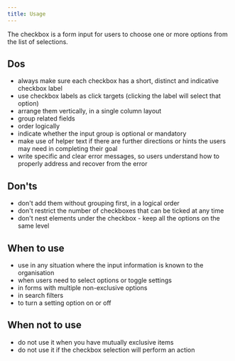 ```yaml
---
title: Usage
---
```


The checkbox is a form input for users to choose one or more options from the list of selections.

## Dos

- always make sure each checkbox has a short, distinct and indicative checkbox label
- use checkbox labels as click targets (clicking the label will select that option)
- arrange them vertically, in a single column layout
- group related fields
- order logically
- indicate whether the input group is optional or mandatory
- make use of helper text if there are further directions or hints the users may need in completing their goal
- write specific and clear error messages, so users understand how to properly address and recover from the error

## Don'ts

- don't add them without grouping first, in a logical order
- don't restrict the number of checkboxes that can be ticked at any time
- don't nest elements under the checkbox - keep all the options on the same level

## When to use

- use in any situation where the input information is known to the organisation
- when users need to select options or toggle settings
- in forms with multiple non-exclusive options
- in search filters
- to turn a setting option on or off

## When not to use

- do not use it when you have mutually exclusive items
- do not use it if the checkbox selection will perform an action
